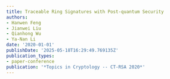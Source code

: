 ```yaml
---
title: Traceable Ring Signatures with Post-quantum Security
authors:
- Hanwen Feng
- Jianwei Liu
- Qianhong Wu
- Ya-Nan Li
date: '2020-01-01'
publishDate: '2025-05-18T16:29:49.769135Z'
publication_types:
- paper-conference
publication: '*Topics in Cryptology -- CT-RSA 2020*'
---
```

